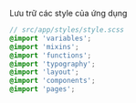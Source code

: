 Lưu trữ các style của ứng dụng

```scss
// src/app/styles/style.scss
@import 'variables';
@import 'mixins';
@import 'functions';
@import 'typography';
@import 'layout';
@import 'components';
@import 'pages';
```
